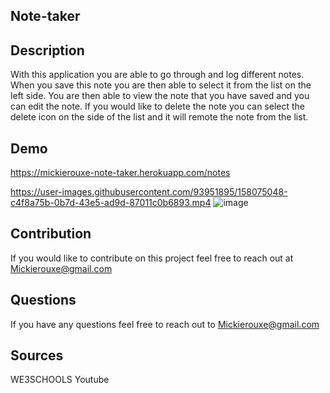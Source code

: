 ## Note-taker

## Description
With this application you are able to go through and log different notes.
When you save this note you are then able to select it from the list on the left side.
You are then able to view the note that you have saved and you can edit the note.
If you would like to delete the note you can select the delete icon on the side of the list and it will remote the note from the list.

## Demo 
https://mickierouxe-note-taker.herokuapp.com/notes


https://user-images.githubusercontent.com/93951895/158075048-c4f8a75b-0b7d-43e5-ad9d-87011c0b6893.mp4
![image](https://user-images.githubusercontent.com/93951895/158075132-b9c7033a-cd7a-45f1-b3cd-f7301098c6d7.png)



## Contribution 
If you would like to contribute on this project feel free to reach out at Mickierouxe@gmail.com

## Questions 
If you have any questions feel free to reach out to 
Mickierouxe@gmail.com

## Sources
WE3SCHOOLS 
Youtube

